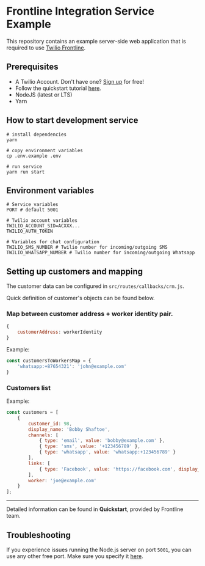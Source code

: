 # Frontline Integration Service Example

This repository contains an example server-side web application that is required to use [Twilio Frontline](https://www.twilio.com/frontline).

## Prerequisites
- A Twilio Account. Don't have one? [Sign up](https://www.twilio.com/try-twilio) for free!
- Follow the quickstart tutorial [here](https://www.twilio.com/docs/frontline/nodejs-demo-quickstart).
- NodeJS (latest or LTS)
- Yarn

## How to start development service

```shell script
# install dependencies
yarn

# copy environment variables
cp .env.example .env

# run service
yarn run start
```

## Environment variables

```
# Service variables
PORT # default 5001

# Twilio account variables
TWILIO_ACCOUNT_SID=ACXXX...
TWILIO_AUTH_TOKEN

# Variables for chat configuration
TWILIO_SMS_NUMBER # Twilio number for incoming/outgoing SMS
TWILIO_WHATSAPP_NUMBER # Twilio number for incoming/outgoing Whatsapp
```

## Setting up customers and mapping
The customer data can be configured in ```src/routes/callbacks/crm.js```.

Quick definition of customer's objects can be found below.

### Map between customer address + worker identity pair.
```js
{
    customerAddress: workerIdentity
}
```

Example:
```js
const customersToWorkersMap = {
    'whatsapp:+87654321': 'john@example.com'
}
```

### Customers list
Example:
```js
const customers = [
    {
        customer_id: 98,
        display_name: 'Bobby Shaftoe',
        channels: [
            { type: 'email', value: 'bobby@example.com' },
            { type: 'sms', value: '+123456789' },
            { type: 'whatsapp', value: 'whatsapp:+123456789' }
        ],
        links: [
            { type: 'Facebook', value: 'https://facebook.com', display_name: 'Social Media Profile' }
        ],
        worker: 'joe@example.com'
    }
];
```

---
Detailed information can be found in **Quickstart**, provided by Frontline team.

## Troubleshooting

If you experience issues running the Node.js server on port `5001`, you can use any other free port. Make sure you specify it [here](./src/config.js).
